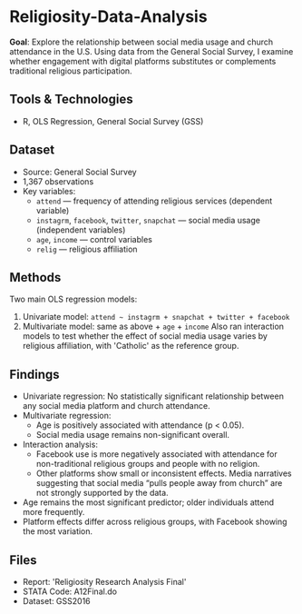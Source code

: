 # Religiosity-Data-Analysis
**Goal**: Explore the relationship between social media usage and church attendance in the U.S. Using data from the General Social Survey, I examine whether engagement with digital platforms substitutes or complements traditional religious participation.

## Tools & Technologies
- R, OLS Regression, General Social Survey (GSS)

## Dataset
- Source: General Social Survey 
- 1,367 observations
- Key variables:
  - `attend` — frequency of attending religious services (dependent variable)
  - `instagrm`, `facebook`, `twitter`, `snapchat` — social media usage (independent variables)
  - `age`, `income` — control variables
  - `relig` — religious affiliation
## Methods 
Two main OLS regression models:
1. Univariate model: `attend ~ instagrm + snapchat + twitter + facebook`
2. Multivariate model: same as above + `age` + `income`
Also ran interaction models to test whether the effect of social media usage varies by religious affiliation, with 'Catholic' as the reference group.

## Findings
- Univariate regression: No statistically significant relationship between any social media platform and church attendance.
- Multivariate regression:
  - Age is positively associated with attendance (p < 0.05).
  - Social media usage remains non-significant overall.
- Interaction analysis:  
  - Facebook use is more negatively associated with attendance for non-traditional religious groups and people with no religion.
  - Other platforms show small or inconsistent effects.
  Media narratives suggesting that social media “pulls people away from church” are not strongly supported by the data.
- Age remains the most significant predictor; older individuals attend more frequently.
- Platform effects differ across religious groups, with Facebook showing the most variation.

## Files
- Report: 'Religiosity Research Analysis Final'
- STATA Code: A12Final.do
- Dataset: GSS2016
